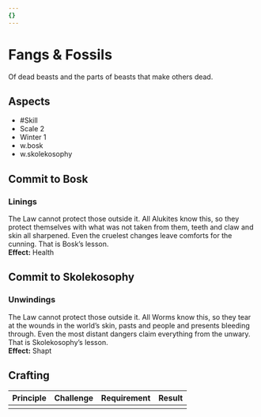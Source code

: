 ```yaml
---
{}
---
```

# Fangs & Fossils
Of dead beasts and the parts of beasts that make others dead.
## Aspects
- #Skill
- Scale 2
- Winter 1
- w.bosk
- w.skolekosophy
## Commit to Bosk
### Linings
The Law cannot protect those outside it. All Alukites know this, so they protect themselves with what was not taken from them, teeth and claw and skin all sharpened. Even the cruelest changes leave comforts for the cunning. That is Bosk’s lesson.<br>
**Effect:** Health
## Commit to Skolekosophy
### Unwindings
The Law cannot protect those outside it. All Worms know this, so they tear at the wounds in the world’s skin, pasts and people and presents bleeding through. Even the most distant dangers claim everything from the unwary. That is Skolekosophy’s lesson.<br>
**Effect:** Shapt

## Crafting
| Principle | Challenge | Requirement | Result |
| --------- | --------- | ----------- | ------ |
|           |           |             |        |
